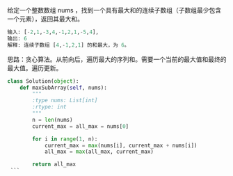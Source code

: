 给定一个整数数组 nums ，找到一个具有最大和的连续子数组（子数组最少包含一个元素），返回其最大和。
```python
输入: [-2,1,-3,4,-1,2,1,-5,4],
输出: 6
解释: 连续子数组 [4,-1,2,1] 的和最大，为 6。
```
思路：贪心算法。从前向后，遍历最大的序列和。需要一个当前的最大值和最终的最大值。遍历更新。
````python
class Solution(object):
    def maxSubArray(self, nums):
        """
        :type nums: List[int]
        :rtype: int
        """
        n = len(nums)
        current_max = all_max = nums[0]

        for i in range(1, n):
            current_max = max(nums[i], current_max + nums[i])
            all_max = max(all_max, current_max)

        return all_max
 ```
